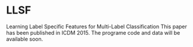 # LLSF
Learning Label Specific Features for Multi-Label Classification
This paper has been published in ICDM 2015.
The programe code and data will be available soon.
